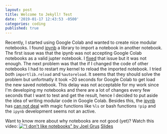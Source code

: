 ```yaml
---
layout: post
title: Welcome to Jekyll! Test
date: '2019-01-17 12:43:53 -0500'
categories: coding
published: true
---
```

Recently, I started using Google Colab and wanted to create nice modular notebooks. I found [ipynb](https://github.com/ipython/ipynb "ipynb") a library to import a notebook in another notebook. The first issue was that the ipynb was not accepting Google Colab notebooks as a valid jupter notebook. I [fixed](https://github.com/panaali/ipynb) that issue but it was not enough. The next problem was that the if I changed the code of other notebooks I had to restart my kernel to reload the imported notebook. I tried both `importlib.reload` and `%autoreload`. It seems that they should solve the problem but unfortnatly it took ~20 seconds for Google Colab to get load the new saved notebook. This delay was not acceptable for my work since I'm developing my notebooks and there are a lot of changes every few seconds that I want to test and get the result, hence I decided to put aside the idea of writing modular code in Google Colab. Besides this, the [ipynb](https://github.com/ipython/ipynb "ipynb") has [can not deal](https://github.com/ipython/ipynb/issues/6) with magic functions like `%ls` or bash functions `!pip` and the `ipynb` development seems not an active.

Want to know more about why notebooks are not good (yet)? Watch this video: [!["I don't like notebooks" by Joel Grus](http://i3.ytimg.com/vi/7jiPeIFXb6U/hqdefault.jpg)](https://www.youtube.com/watch?v=7jiPeIFXb6U)
[Slides](https://docs.google.com/presentation/d/1n2RlMdmv1p25Xy5thJUhkKGvjtV-dkAIsUXP-AL4ffI/edit)
